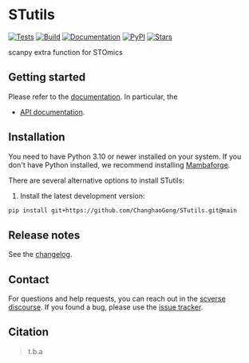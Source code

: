 # STutils

[![Tests][badge-tests]][link-tests]
[![Build][badge-build]][link-build]
[![Documentation][badge-docs]][link-docs]
[![PyPI](https://img.shields.io/pypi/v/StereoUtils.svg)](https://pypi.org/project/StereoUtils)
[![Stars](https://img.shields.io/github/stars/ChanghaoGong/STutils?logo=GitHub)](https://github.com/ChanghaoGong/STutils/stargazers)

[badge-tests]: https://github.com/ChanghaoGong/STutils/actions/workflows/test.yaml/badge.svg
[link-tests]: https://github.com/ChanghaoGong/STutils/actions/workflows/test.yml
[badge-build]: https://github.com/ChanghaoGong/STutils/actions/workflows/build.yaml/badge.svg
[link-build]: https://github.com/ChanghaoGong/STutils/actions/workflows/build.yml
[badge-docs]: https://readthedocs.org/projects/stutils/badge/?version=latest

scanpy extra function for STOmics

## Getting started

Please refer to the [documentation][link-docs]. In particular, the

-   [API documentation][link-api].

## Installation

You need to have Python 3.10 or newer installed on your system. If you don't have
Python installed, we recommend installing [Mambaforge](https://github.com/conda-forge/miniforge#mambaforge).

There are several alternative options to install STutils:

<!--
1) Install the latest release of `STutils` from `PyPI <https://pypi.org/project/STutils/>`_:

```bash
pip install STutils
```
-->

1. Install the latest development version:

```bash
pip install git+https://github.com/ChanghaoGong/STutils.git@main
```

## Release notes

See the [changelog][changelog].

## Contact

For questions and help requests, you can reach out in the [scverse discourse][scverse-discourse].
If you found a bug, please use the [issue tracker][issue-tracker].

## Citation

> t.b.a

[scverse-discourse]: https://discourse.scverse.org/
[issue-tracker]: https://github.com/ChanghaoGong/STutils/issues
[changelog]: https://stutils.readthedocs.io/en/latest/changelog.html
[link-docs]: https://stutils.readthedocs.io/en/latest/?badge=latest
[link-api]: https://stutils.readthedocs.io/en/latest/api.html
